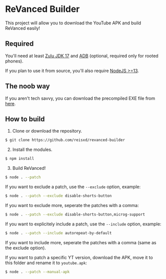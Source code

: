 # ReVanced Builder

This project will allow you to download the YouTube APK and build ReVanced easily!

## Required

You'll need at least [Zulu JDK 17](https://www.azul.com/downloads/?version=java-17-lts&package=jdk) and [ADB](https://developer.android.com/studio/command-line/adb) (optional, required only for rooted phones).

If you plan to use it from source, you'll also require [NodeJS >=13](https://nodejs.org/).

## The noob way

If you aren't tech savvy, you can download the precompiled EXE file from [here](https://github.com/reisxd/revanced-builder/releases/latest).

## How to build

1. Clone or download the repository.

```bash
$ git clone https://github.com/reisxd/revanced-builder
```

2. Install the modules.

```bash
$ npm install
```

3. Build ReVanced!

```bash
$ node . --patch
```

If you want to exclude a patch, use the `--exclude` option, example:

```bash
$ node . --patch --exclude disable-shorts-button
```

If you want to exclude more, seperate the patches with a comma:

```bash
$ node . --patch --exclude disable-shorts-button,microg-support
```

If you want to explicitely include a patch, use the `--include` option, example:

```bash
$ node . --patch --include autorepeat-by-default
```

If you want to include more, seperate the patches with a comma (same as the exclude option).

If you want to patch a specific YT version, download the APK, move it to this folder and rename it to `youtube.apk`:

```bash
$ node . --patch --manual-apk
```
